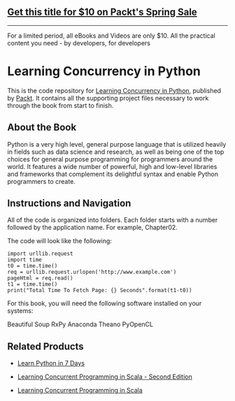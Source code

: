 ## [Get this title for $10 on Packt's Spring Sale](https://www.packt.com/B06305?utm_source=github&utm_medium=packt-github-repo&utm_campaign=spring_10_dollar_2022)
-----
For a limited period, all eBooks and Videos are only $10. All the practical content you need \- by developers, for developers

# Learning Concurrency in Python
This is the code repository for [Learning Concurrency in Python](https://www.packtpub.com/application-development/learning-concurrency-python?utm_source=github&utm_medium=repository&utm_campaign=9781787285378), published by [Packt](https://www.packtpub.com/?utm_source=github). It contains all the supporting project files necessary to work through the book from start to finish.
## About the Book
Python is a very high level, general purpose language that is utilized heavily in fields such as data science and research, as well as being one of the top choices for general purpose programming for programmers around the world. It features a wide number of powerful, high and low-level libraries and frameworks that complement its delightful syntax and enable Python programmers to create.
## Instructions and Navigation
All of the code is organized into folders. Each folder starts with a number followed by the application name. For example, Chapter02.



The code will look like the following:
```
import urllib.request
import time
t0 = time.time()
req = urllib.request.urlopen('http://www.example.com')
pageHtml = req.read()
t1 = time.time()
print("Total Time To Fetch Page: {} Seconds".format(t1-t0))
```

For this book, you will need the following software installed on your systems:

Beautiful Soup
RxPy
Anaconda
Theano
PyOpenCL

## Related Products
* [Learn Python in 7 Days](https://www.packtpub.com/application-development/learn-python-7-days?utm_source=github&utm_medium=repository&utm_campaign=9781787288386)

* [Learning Concurrent Programming in Scala - Second Edition](https://www.packtpub.com/application-development/learning-concurrent-programming-scala-second-edition?utm_source=github&utm_medium=repository&utm_campaign=9781786466891)

* [Learning Concurrent Programming in Scala](https://www.packtpub.com/application-development/learning-concurrent-programming-scala?utm_source=github&utm_medium=repository&utm_campaign=9781783281411)

